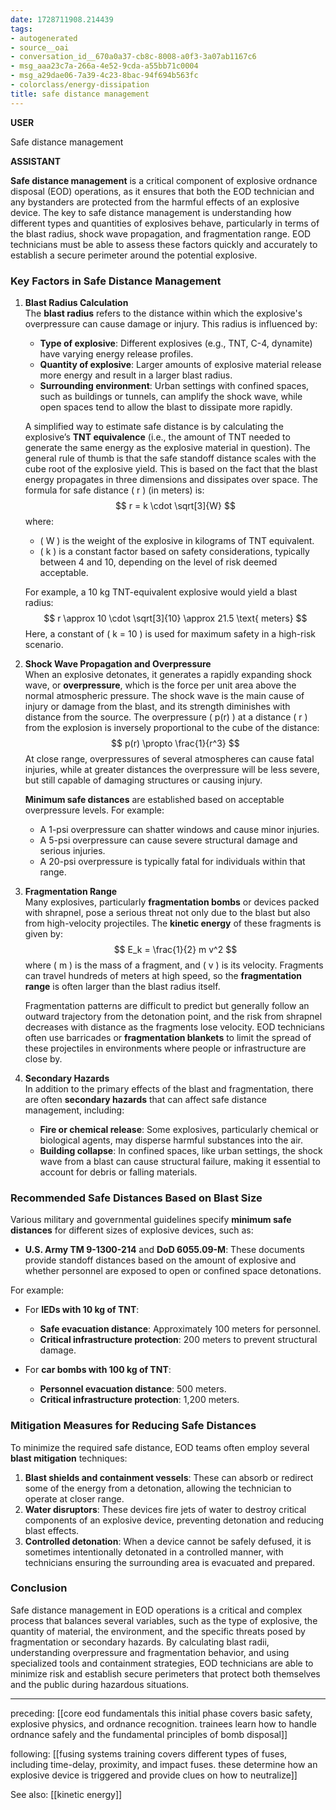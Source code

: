 ```yaml
---
date: 1728711908.214439
tags:
- autogenerated
- source__oai
- conversation_id__670a0a37-cb8c-8008-a0f3-3a07ab1167c6
- msg_aaa23c7a-266a-4e52-9cda-a55bb71c0004
- msg_a29dae06-7a39-4c23-8bac-94f694b563fc
- colorclass/energy-dissipation
title: safe distance management
---
```


**USER**

Safe distance management


**ASSISTANT**

**Safe distance management** is a critical component of explosive ordnance disposal (EOD) operations, as it ensures that both the EOD technician and any bystanders are protected from the harmful effects of an explosive device. The key to safe distance management is understanding how different types and quantities of explosives behave, particularly in terms of the blast radius, shock wave propagation, and fragmentation range. EOD technicians must be able to assess these factors quickly and accurately to establish a secure perimeter around the potential explosive.

### Key Factors in Safe Distance Management

1. **Blast Radius Calculation**  
   The **blast radius** refers to the distance within which the explosive's overpressure can cause damage or injury. This radius is influenced by:
   - **Type of explosive**: Different explosives (e.g., TNT, C-4, dynamite) have varying energy release profiles.
   - **Quantity of explosive**: Larger amounts of explosive material release more energy and result in a larger blast radius.
   - **Surrounding environment**: Urban settings with confined spaces, such as buildings or tunnels, can amplify the shock wave, while open spaces tend to allow the blast to dissipate more rapidly.

   A simplified way to estimate safe distance is by calculating the explosive’s **TNT equivalence** (i.e., the amount of TNT needed to generate the same energy as the explosive material in question). The general rule of thumb is that the safe standoff distance scales with the cube root of the explosive yield. This is based on the fact that the blast energy propagates in three dimensions and dissipates over space. The formula for safe distance \( r \) (in meters) is:
   $$ r = k \cdot \sqrt[3]{W} $$
   where:
   - \( W \) is the weight of the explosive in kilograms of TNT equivalent.
   - \( k \) is a constant factor based on safety considerations, typically between 4 and 10, depending on the level of risk deemed acceptable.

   For example, a 10 kg TNT-equivalent explosive would yield a blast radius:
   $$ r \approx 10 \cdot \sqrt[3]{10} \approx 21.5 \text{ meters} $$
   Here, a constant of \( k = 10 \) is used for maximum safety in a high-risk scenario.

2. **Shock Wave Propagation and Overpressure**  
   When an explosive detonates, it generates a rapidly expanding shock wave, or **overpressure**, which is the force per unit area above the normal atmospheric pressure. The shock wave is the main cause of injury or damage from the blast, and its strength diminishes with distance from the source. The overpressure \( p(r) \) at a distance \( r \) from the explosion is inversely proportional to the cube of the distance:
   $$ p(r) \propto \frac{1}{r^3} $$
   At close range, overpressures of several atmospheres can cause fatal injuries, while at greater distances the overpressure will be less severe, but still capable of damaging structures or causing injury.

   **Minimum safe distances** are established based on acceptable overpressure levels. For example:
   - A 1-psi overpressure can shatter windows and cause minor injuries.
   - A 5-psi overpressure can cause severe structural damage and serious injuries.
   - A 20-psi overpressure is typically fatal for individuals within that range.

3. **Fragmentation Range**  
   Many explosives, particularly **fragmentation bombs** or devices packed with shrapnel, pose a serious threat not only due to the blast but also from high-velocity projectiles. The **kinetic energy** of these fragments is given by:
   $$ E_k = \frac{1}{2} m v^2 $$
   where \( m \) is the mass of a fragment, and \( v \) is its velocity. Fragments can travel hundreds of meters at high speed, so the **fragmentation range** is often larger than the blast radius itself. 

   Fragmentation patterns are difficult to predict but generally follow an outward trajectory from the detonation point, and the risk from shrapnel decreases with distance as the fragments lose velocity. EOD technicians often use barricades or **fragmentation blankets** to limit the spread of these projectiles in environments where people or infrastructure are close by.

4. **Secondary Hazards**  
   In addition to the primary effects of the blast and fragmentation, there are often **secondary hazards** that can affect safe distance management, including:
   - **Fire or chemical release**: Some explosives, particularly chemical or biological agents, may disperse harmful substances into the air.
   - **Building collapse**: In confined spaces, like urban settings, the shock wave from a blast can cause structural failure, making it essential to account for debris or falling materials.

### Recommended Safe Distances Based on Blast Size
Various military and governmental guidelines specify **minimum safe distances** for different sizes of explosive devices, such as:
- **U.S. Army TM 9-1300-214** and **DoD 6055.09-M**: These documents provide standoff distances based on the amount of explosive and whether personnel are exposed to open or confined space detonations.

For example:
- For **IEDs with 10 kg of TNT**:
  - **Safe evacuation distance**: Approximately 100 meters for personnel.
  - **Critical infrastructure protection**: 200 meters to prevent structural damage.

- For **car bombs with 100 kg of TNT**:
  - **Personnel evacuation distance**: 500 meters.
  - **Critical infrastructure protection**: 1,200 meters.

### Mitigation Measures for Reducing Safe Distances

To minimize the required safe distance, EOD teams often employ several **blast mitigation** techniques:
1. **Blast shields and containment vessels**: These can absorb or redirect some of the energy from a detonation, allowing the technician to operate at closer range.
2. **Water disruptors**: These devices fire jets of water to destroy critical components of an explosive device, preventing detonation and reducing blast effects.
3. **Controlled detonation**: When a device cannot be safely defused, it is sometimes intentionally detonated in a controlled manner, with technicians ensuring the surrounding area is evacuated and prepared.

### Conclusion

Safe distance management in EOD operations is a critical and complex process that balances several variables, such as the type of explosive, the quantity of material, the environment, and the specific threats posed by fragmentation or secondary hazards. By calculating blast radii, understanding overpressure and fragmentation behavior, and using specialized tools and containment strategies, EOD technicians are able to minimize risk and establish secure perimeters that protect both themselves and the public during hazardous situations.


---

preceding: [[core eod fundamentals this initial phase covers basic safety, explosive physics, and ordnance recognition. trainees learn how to handle ordnance safely and the fundamental principles of bomb disposal]]  


following: [[fusing systems training covers different types of fuses, including time-delay, proximity, and impact fuses. these determine how an explosive device is triggered and provide clues on how to neutralize]]

See also: [[kinetic energy]]